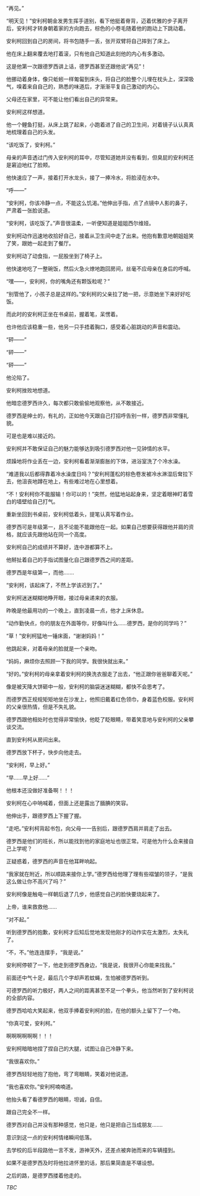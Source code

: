 “再见。”


“明天见！”安利柯朝金发男生挥手道别，看下他挺着脊背，迈着优雅的步子离开后，安利柯才转身朝着家的方向跑去，棕色的小卷毛随着他的跑动上下跳动着。


安利柯回到自己的房间，将书包随手一丢，张开双臂将自己摔到了床上。


他在床上翻来覆去地打着滚，只有他自己知道此刻他的内心有多激动。


这是他第一次跟德罗西讲上话，德罗西甚至还跟他说“再见”！


他挪动着身体，像只蚯蚓一样匍匐到床头，将自己的脸整个儿埋在枕头上，深深吸气，嗅着来自自己的，熟悉的味道后，才渐渐平复自己激动的内心。


父母还在家里，可不能让他们看出自己的异常来。


安利柯这样想道。


他一个鲤鱼打挺，从床上跳了起来，小跑着进了自己的卫生间，对着镜子认认真真地梳理着自己的头发。


“该吃饭了，安利柯。”


母亲的声音透过门传入安利柯的耳中，尽管知道她并没有看到，但臭屁的安利柯还是窘迫地红了脸颊。


他快速应了一声，接着打开水龙头，接了一捧冷水，将脸浸在水中。


“呼——”


“安利柯，你该冷静一点，不能这么饥渴。”他伸出手指，点了点镜中人影的鼻子，严肃着一张脸说道。


“安利柯，该吃饭了。”声音很温柔，一听便知道是姐姐西尔维娅。


安利柯动作迅速地收拾好自己，接着从卫生间中走了出来。他抱有歉意地朝姐姐笑了笑，跟她一起走到了餐厅。


安利柯动了动食指，一屁股坐到了椅子上。


他快速地吃了一整碗饭，然后火急火燎地跑回房间，丝毫不应母亲在身后的呼喊。


“嘿——，安利柯，你的嘴角还有颗饭粒呢？”


“别管他了，小孩子总是这样的。”安利柯的父亲拉了她一把，示意她坐下来好好吃饭。


而此时的安利柯正坐在书桌前，握着笔，呆愣着。


也许他应该稳重一些，他另一只手捂着胸口，感受着心脏跳动的声音和震动。


“砰——”


“砰——”


“砰——”


他沦陷了。


安利柯挫败地想道。


他暗恋德罗西许久，每次都只敢偷偷地观察他，从不敢接近。


德罗西是绅士的，有礼的，正如他今天跟自己打招呼告别一样，德罗西非常懂礼貌。


可是也是难以接近的。


安利柯并不敢保证自己的魅力能够达到吸引德罗西对他一见钟情的水平。


烦躁地将作业丢在一边，安利柯看着渐渐膨胀的下体，进浴室洗了个冷水澡。


“难道我以后都得靠着冷水澡度日吗？”安利柯蓬松的棕色卷发被冷水淋湿后耷拉下去，他沮丧地蹲在地上，有些难过地在心里想着。


“不！安利柯你不能服输！你可以的！”突然，他猛地站起身来，坚定着眼神盯着雪白的墙壁给自己打气。


重新坐回到书桌前，安利柯低着头，提笔认真写着作业。


德罗西可是年级第一，且不论能不能跟他在一起。如果自己想要获得跟他并肩的资格，就应该先跟他站在同一个高度。


安利柯自己的成绩并不算好，连中游都算不上。


他掰扯着自己的手指试图量化自己跟德罗西之间的差距。


德罗西是年级第一，而他.......





“安利柯，该起床了，不然上学该迟到了。”


安利柯迷迷糊糊地睁开眼，接过母亲递来的衣服。


昨晚是他最用功的一个晚上，直到凌晨一点，他才上床休息。


“动作勤快点，你的朋友在外面等你，好像叫什么......德罗西，是你的同学吗？”


“草！”安利柯猛地一锤床面，“谢谢妈妈！”


他跳起来，对着母亲的脸就是一个亲吻。


“妈妈，麻烦你去照顾一下我的同学。我很快就出来。”


“好的。”安利柯的母亲拿着安利柯的换洗衣服走了出去，“他正跟你爸爸聊着天呢。”


像是被天降大饼砸中一般，安利柯的脑袋迷迷糊糊，都快不会思考了。


而德罗西正规规矩矩地坐在沙发上，他照旧戴着红色领巾，身着蓝色校服。安利柯的父亲很热情，但是不失礼貌。


德罗西跟他相处时也觉得非常愉快，他眨了眨眼睛，带着笑意地与安利柯的父亲攀谈交流。


直到安利柯从房间出来。


德罗西放下杯子，快步向他走去。


“安利柯，早上好。”


“早......早上好......”


他根本还没做好准备啊！！！


安利柯在心中呐喊着，但面上还是露出了腼腆的笑容。


他伸出手，跟德罗西上下握了握。


“走吧。”安利柯背起书包，向父母一一告别后，跟德罗西肩并肩走了出去。


德罗西是他们的班长，所以能找到他的家庭地址也很正常。可是他为什么会来接自己上学呢？


正疑惑着，德罗西的声音在他耳畔响起。


“我家就在附近，所以顺路来接你上学。”德罗西给他理了理有些褶皱的领子，“是我这么做让你不高兴了吗？”


安利柯像是触电一样朝后退了几步，他感觉自己的脸快要烧起来了。


上帝，谁来救救他......


“对不起。”


听到德罗西的抱歉，安利柯才后知后觉地发现他刚才的动作实在太激烈，太失礼了。


“不，不。”他连连摆手，“我是说。”


安利柯停顿了一下，他走到德罗西身边，“我是说，我很开心你能来找我。”


前面还中气十足，最后几个字却声若蚊蝇，生怕被德罗西听到。


可德罗西的听力极好，两人之间的距离甚至不足一个拳头，他当然听到了安利柯说的全部内容。


德罗西哈哈大笑起来，他双手捧着安利柯的脸，在他的额头上留下了一个吻。


“你真可爱，安利柯。”


啊啊啊啊啊啊！！！


安利柯暗暗地捏了捏自己的大腿，试图让自己冷静下来。


“我很喜欢你。”


德罗西轻轻地抱了抱他，弯了弯眼睛，笑着对他说道。





“我也喜欢你。”安利柯喃喃道。


他抬头看了看德罗西的眼睛，坦诚，自信。


跟自己完全不一样。


德罗西对自己并没有那种感觉，他只是，他只是把自己当成朋友.......


意识到这一点的安利柯情绪瞬间低落。


去学校的后半段路他一言不发，游神天外，还差点被奔驰而来的车辆撞到。


如果不是德罗西及时将他拉进怀里的话，那后果简直是不堪设想。


之后的路，是德罗西搂着他走的。




_TBC_